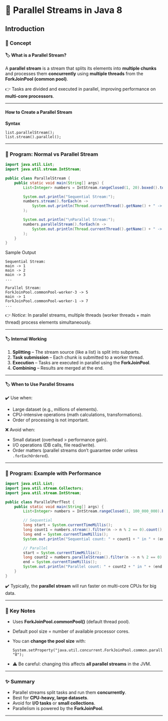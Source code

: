 # 🚀 Parallel Streams in Java 8

## Introduction
### 📘 Concept

#### 🏷️ What is a Parallel Stream?

A **parallel stream** is a stream that splits its elements into **multiple chunks** and processes them **concurrently** using **multiple threads** from the **ForkJoinPool (common pool)**.

👉 Tasks are divided and executed in parallel, improving performance on **multi-core processors**.

---

#### How to Create a Parallel Stream

**Syntax**
```
list.parallelStream();
list.stream().parallel();
```

---

### 📝 Program: Normal vs Parallel Stream

```java
import java.util.List;
import java.util.stream.IntStream;

public class ParallelStream {
    public static void main(String[] args) {
        List<Integer> numbers = IntStream.rangeClosed(1, 20).boxed().toList();

        System.out.println("Sequential Stream:");
        numbers.stream().forEach(n ->
            System.out.println(Thread.currentThread().getName() + " -> " + n)
        );

        System.out.println("\nParallel Stream:");
        numbers.parallelStream().forEach(n ->
            System.out.println(Thread.currentThread().getName() + " -> " + n)
        );
    }
}
```

Sample Output

```
Sequential Stream:
main -> 1
main -> 2
main -> 3
...

Parallel Stream:
ForkJoinPool.commonPool-worker-3 -> 5
main -> 1
ForkJoinPool.commonPool-worker-1 -> 7
...
```

👉 _Notice_: In parallel streams, multiple threads (worker threads + main thread) process elements simultaneously.

---

#### 🏷️ Internal Working

1. **Splitting** – The stream source (like a list) is split into subparts.
2. **Task submission** – Each chunk is submitted to a worker thread.
3. **Execution** – Tasks are executed in parallel using the **ForkJoinPool**.
4. **Combining** – Results are merged at the end.

---
#### 🏷️ When to Use Parallel Streams

✔️ Use when:

* Large dataset (e.g., millions of elements).
* CPU-intensive operations (math calculations, transformations).
* Order of processing is not important.

❌ Avoid when:

* Small dataset (overhead > performance gain).
* I/O operations (DB calls, file read/write).
* Order matters (parallel streams don’t guarantee order unless `.forEachOrdered`).

---

### 📝 Program: Example with Performance

```java
import java.util.List;
import java.util.stream.Collectors;
import java.util.stream.IntStream;

public class ParallelPerfTest {
    public static void main(String[] args) {
        List<Integer> numbers = IntStream.rangeClosed(1, 100_000_000).boxed().collect(Collectors.toList());

        // Sequential
        long start = System.currentTimeMillis();
        long count1 = numbers.stream().filter(n -> n % 2 == 0).count();
        long end = System.currentTimeMillis();
        System.out.println("Sequential count: " + count1 + " in " + (end - start) + " ms");

        // Parallel
        start = System.currentTimeMillis();
        long count2 = numbers.parallelStream().filter(n -> n % 2 == 0).count();
        end = System.currentTimeMillis();
        System.out.println("Parallel count: " + count2 + " in " + (end - start) + " ms");
    }
}
```

✔️ Typically, the **parallel stream** will run faster on multi-core CPUs for big data.

---

### 📌 Key Notes

* Uses **ForkJoinPool.commonPool()** (default thread pool).
* Default pool size = number of available processor cores.
* You can **change the pool size** with:

  ```
  System.setProperty("java.util.concurrent.ForkJoinPool.common.parallelism", "8");
  ```
* ⚠️ Be careful: changing this affects **all parallel streams** in the JVM.

---

### ✨ Summary

* Parallel streams split tasks and run them **concurrently**.
* Best for **CPU-heavy, large datasets**.
* Avoid for **I/O tasks** or **small collections**.
* Parallelism is powered by the **ForkJoinPool**.

---
